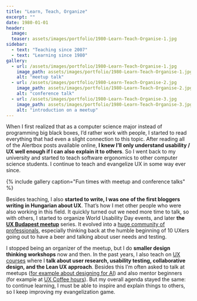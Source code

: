 ```yaml
---
title: "Learn, Teach, Organize"
excerpt: ""
date: 1980-01-01
header:
  image:
  teaser: assets/images/portfolio/1980-Learn-Teach-Organise-1.jpg
sidebar:
  - text: "Teaching since 2007"
  - text: "Learning since 1980"
gallery:
  - url: /assets/images/portfolio/1980-Learn-Teach-Organise-1.jpg
    image_path: assets/images/portfolio/1980-Learn-Teach-Organise-1.jpg
    alt: "meetup talk"
  - url: /assets/images/portfolio/1980-Learn-Teach-Organise-2.jpg
    image_path: assets/images/portfolio/1980-Learn-Teach-Organise-2.jpg
    alt: "conference talk"
  - url: /assets/images/portfolio/1980-Learn-Teach-Organise-3.jpg
    image_path: assets/images/portfolio/1980-Learn-Teach-Organise-3.jpg
    alt: "introduction on a meetup"
---
```


When I first realized that as a computer science major instead of programming big black boxes, I’d rather work with people, I started to read everything that had even a slight connection to this topic. After reading all of the Alertbox posts available online, **I knew I’ll only understand usability / UX well enough if I can also explain it to others**. So I went back to my university and started to teach software ergonomics to other computer science students. I continue to teach and evangelize UX in some way ever since.

{% include gallery caption="Fun times with meetup and conference talks" %}

Besides teaching, I also **started to write, I was one of the first bloggers writing in Hungarian about UX**. That’s how I met other people who were also working in this field. It quickly turned out we need more time to talk, so with others, I started to organize World Usability Day events, and later **the [UX Budapest meetup](https://www.meetup.com/UXbudapest/)** series. It evolved into a [huge community of professionals](https://www.facebook.com/groups/594600877237593/about/), especially thinking back at the humble beginning of 10 UXers going out to have a beer and talking about user needs and testing.

I stopped being an organizer of the meetup, but I do **smaller design thinking workshops** now and then. In the past years, I also teach on [UX courses](http://momeid.mome.hu/) where I **talk about user research, usability testing, collaborative design, and the Lean UX approach**. Besides this I’m often asked to talk at meetups ([for example about designing for AI](https://www.meetup.com/UXbudapest/events/243139012/)) and also mentor beginners (for example at [UX Coffee hours](http://uxcoffeehours.com/)). But my overall agenda stayed the same: to continue learning, I must be able to inspire and explain things to others, so I keep improving my evangelization game.
